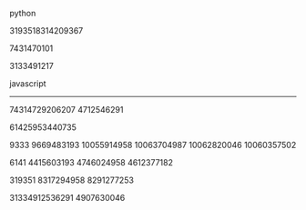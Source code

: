 
python

3193518314209367


7431470101


3133491217



javascript

____________

74314729206207
4712546291


61425953440735


9333
9669483193
10055914958
10063704987
10062820046
10060357502



6141
4415603193
4746024958
4612377182


319351
8317294958
8291277253


31334912536291
4907630046
